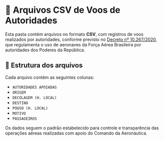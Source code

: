 # 📁 Arquivos CSV de Voos de Autoridades

Esta pasta contém arquivos no formato **CSV**, com registros de voos realizados por autoridades, conforme previsto no [Decreto nº 10.267/2020](https://www.planalto.gov.br/ccivil_03/_ato2019-2022/2020/decreto/d10267.htm), que regulamenta o uso de aeronaves da Força Aérea Brasileira por autoridades dos Poderes da República.

## 📄 Estrutura dos arquivos

Cada arquivo contém as seguintes colunas:

- `AUTORIDADES APOIADAS`  
- `ORIGEM`  
- `DECOLAGEM (H. LOCAL)`  
- `DESTINO`  
- `POUSO (H. LOCAL)`  
- `MOTIVO`  
- `PASSAGEIROS`

Os dados seguem o padrão estabelecido para controle e transparência das operações aéreas realizadas com apoio do Comando da Aeronáutica.
